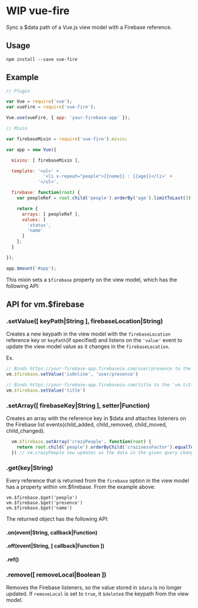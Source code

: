 **WIP** vue-fire
============
Sync a $data path of a Vue.js view model with a Firebase reference.

## Usage
```
npm install --save vue-fire
```

## Example
```javascript
// Plugin

var Vue = require('vue');
var vueFire = require('vue-fire');

Vue.use(vueFire, { app: 'your-firebase-app' });

// Mixin

var firebaseMixin = require('vue-fire').mixin;

var app = new Vue({

  mixins: [ firebaseMixin ],

  template: '<ul>' +
              '<li v-repeat="people">{{name}} : {{age}}</li>' +
            '</ul>',

  firebase: function(root) {
    var peopleRef = root.child('people').orderBy('age').limitToLast(3);

    return {
      arrays: [ peopleRef ],
      values: [
        'status',
        'name'
      ]
    };
  }

});

app.$mount('#app');
```

This mixin sets a ```$firebase``` property on the view model, which has the following API:

## API for vm.$firebase

### .setValue([ keyPath|String ], firebaseLocation|String)
  Creates a new keypath in the view model with the ```firebaseLocation``` reference key or ```keyPath```(if specified)
  and listens on the ```'value'``` event to update the view model value as it changes in the ```firebaseLocation```.

  Ex.

  ```js
  // Binds https://your-firebase-app.firebaseio.com/user/presence to the 'vm.isOnline' keypath
  vm.$firebase.setValue('isOnline', 'user/presence')

  // Binds https://your-firebase-app.firebaseio.com/title to the 'vm.title' keypath
  vm.$firebase.setValue('title')
  ```

### .setArray([ firebaseKey|String ], setter|Function)
  Creates an array with the reference key in $data and attaches listeners
  on the Firebase list events(child_added, child_removed, child_moved, child_changed).

```js
  vm.$firebase.setArray('crazyPeople', function(root) {
    return root.child('people').orderByChild('crazinessFactor').equalTo('100');
  }) // vm.crazyPeople now updates as the data in the given query changes/moves
```

### .get(key|String)
  Every reference that is returned from the ```firebase``` option in the view model has a property within vm.$firebase.
  From the example above:
  ```
  vm.$firebase.$get('people')
  vm.$firebase.$get('presence')
  vm.$firebase.$get('name')
  ```

  The returned object has the following API:

#### .on(event|String, callback|Function)
#### .off(event|String, [ callback|Function ])
#### .ref()

### .remove([ removeLocal|Boolean ])
  Removes the Firebase listeners, so the value stored in ```$data``` is no longer updated.
  If ```removeLocal``` is set to ```true```, it ```$delete```s the keypath from the view model.


